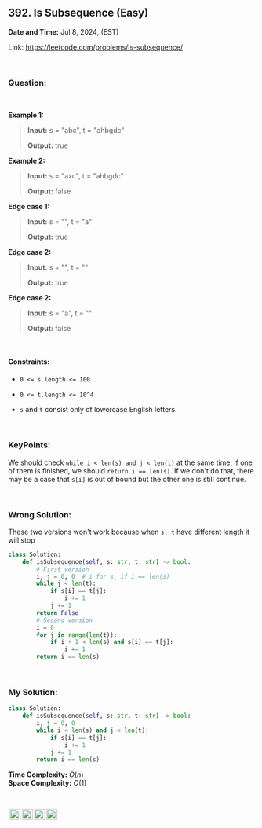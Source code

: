 ## 392. Is Subsequence (Easy)
**Date and Time:** Jul 8, 2024,  (EST)

Link: https://leetcode.com/problems/is-subsequence/

<br>

### Question:


<br>

**Example 1:**
> **Input:** s = "abc", t = "ahbgdc"
> 
> **Output:** true

**Example 2:**
> **Input:** s = "axc", t = "ahbgdc"
> 
> **Output:** false

**Edge case 1:**
> **Input:** s = "", t = "a"
> 
> **Output:** true

**Edge case 2:**
> **Input:** s = "", t = ""
> 
> **Output:** true

**Edge case 2:**
> **Input:** s = "a", t = ""
> 
> **Output:** false

<br>

#### Constraints:
* `0 <= s.length <= 100`

* `0 <= t.length <= 10^4`

* `s` and `t` consist only of lowercase English letters.

<br>

### KeyPoints: 
We should check `while i < len(s) and j < len(t)` at the same time, if one of them is finished, we should `return i == len(s)`. If we don't do that, there may be a case that `s[i]` is out of bound but the other one is still continue.

<br>

### Wrong Solution:
These two versions won't work because when `s, t` have different length it will stop 
```python
class Solution:
    def isSubsequence(self, s: str, t: str) -> bool:
        # First version
        i, j = 0, 0  # i for s, if i == len(s)
        while j < len(t):
            if s[i] == t[j]:
                i += 1
            j += 1
        return False
        # Second version
        i = 0
        for j in range(len(t)):
            if i + 1 < len(s) and s[i] == t[j]:
                i += 1
        return i == len(s)
```

<br>

### My Solution:
```python
class Solution:
    def isSubsequence(self, s: str, t: str) -> bool:
        i, j = 0, 0
        while i < len(s) and j < len(t):
            if s[i] == t[j]:
                i += 1
            j += 1
        return i == len(s)
```
**Time Complexity:** $O(n)$ <br>
**Space Complexity:** $O(1)$

<br>

<img style="height:22px!important;margin-left:3px;vertical-align:text-bottom;" src="https://mirrors.creativecommons.org/presskit/icons/cc.svg?ref=chooser-v1" alt="CC BY-NC-SA" title="CC BY-NC-SA"><img style="height:22px!important;margin-left:3px;vertical-align:text-bottom;" src="https://mirrors.creativecommons.org/presskit/icons/by.svg?ref=chooser-v1" alt="BY: credit must be given to the creator" title="BY: credit must be given to the creator"><img style="height:22px!important;margin-left:3px;vertical-align:text-bottom;" src="https://mirrors.creativecommons.org/presskit/icons/nc.svg?ref=chooser-v1" alt="NC: Only noncommercial uses of the work are permitted" title="NC: Only noncommercial uses of the work are permitted"><img style="height:22px!important;margin-left:3px;vertical-align:text-bottom;" src="https://mirrors.creativecommons.org/presskit/icons/sa.svg?ref=chooser-v1" alt="SA: Adaptations must be shared under the same terms" title="SA: Adaptations must be shared under the same terms">